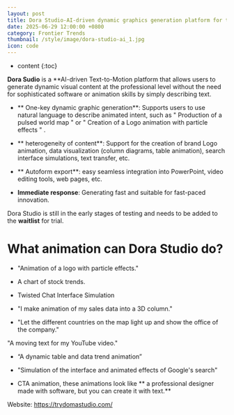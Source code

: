 ```yaml
---
layout: post
title: Dora Studio-AI-driven dynamic graphics generation platform for text generation
date: 2025-06-29 12:00:00 +0800
category: Frontier Trends
thumbnail: /style/image/dora-studio-ai_1.jpg
icon: code
---
```

* content
{:toc}

**Dora Sudio** is a **AI-driven Text-to-Motion platform that allows users to generate dynamic visual content at the professional level without the need for sophisticated software or animation skills by simply describing text.

- ** One-key dynamic graphic generation**: Supports users to use natural language to describe animated intent, such as " Production of a pulsed world map " or " Creation of a Logo animation with particle effects " .

- ** heterogeneity of content**: Support for the creation of brand Logo animation, data visualization (column diagrams, table animation), search interface simulations, text transfer, etc.

- ** Autoform export**: easy seamless integration into PowerPoint, video editing tools, web pages, etc.

- **Immediate response**: Generating fast and suitable for fast-paced innovation.

Dora Studio is still in the early stages of testing and needs to be added to the **waitlist** for trial.

# What animation can Dora Studio do?

- "Animation of a logo with particle effects."

- A chart of stock trends.

- Twisted Chat Interface Simulation

-  "I make animation of my sales data into a 3D column."

-  "Let the different countries on the map light up and show the office of the company."

"A moving text for my YouTube video."

-  “A dynamic table and data trend animation”

-  "Simulation of the interface and animated effects of Google's search"

- CTA animation, these animations look like ** a professional designer made with software, but you can create it with text.**

Website: https://trydomastudio.com/